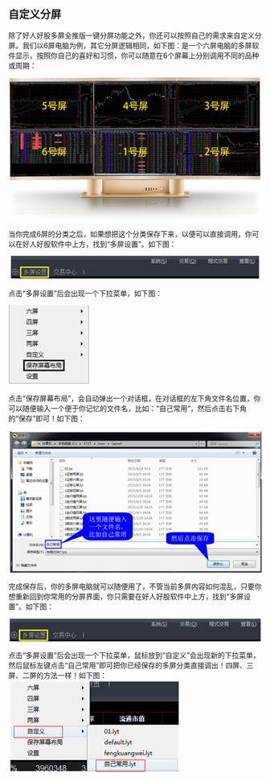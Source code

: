 ## 自定义分屏

除了好人好股多屏全推版一键分屏功能之外，你还可以按照自己的需求来自定义分屏。我们以6屏电脑为例，其它分屏逻辑相同，如下图：是一个六屏电脑的多屏软件显示，按照你自己的喜好和习惯，你可以随意在6个屏幕上分别调用不同的品种或周期：

![](/assets/1631.jpg)

当你完成6屏的分类之后，如果想把这个分类保存下来，以便可以直接调用，你可以在好人好股软件中上方，找到“多屏设置”。如下图：

![](/assets/1632.png)

点击“多屏设置”后会出现一个下拉菜单，如下图：

![](/assets/1633.png)

点击“保存屏幕布局”，会自动弹出一个对话框，在对话框的左下角文件名位置，你可以随便输入一个便于你记忆的文件名，比如：“自己常用”，然后点击右下角的“保存”即可！如下图：

![](/assets/1634.png)

完成保存后，你的多屏电脑就可以随便用了，不管当前多屏内容如何混乱，只要你想重新回到你常用的分屏界面，你只需要在好人好股软件中上方，找到“多屏设置”。如下图：

![](/assets/1635.png)

点击“多屏设置”后会出现一个下拉菜单，鼠标放到“自定义”会出现新的下拉菜单，然后鼠标左键点击“自己常用”即可把你已经保存的多屏分类直接调出！四屏、三屏、二屏的方法一样！如下图：
![](/assets/1636.png)